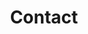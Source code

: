 ---
title: Contact
linkTitle: "Contact"
menu:
  main:
    weight: 20
    # pre: <i class='fa-solid fa-book'></i>
---